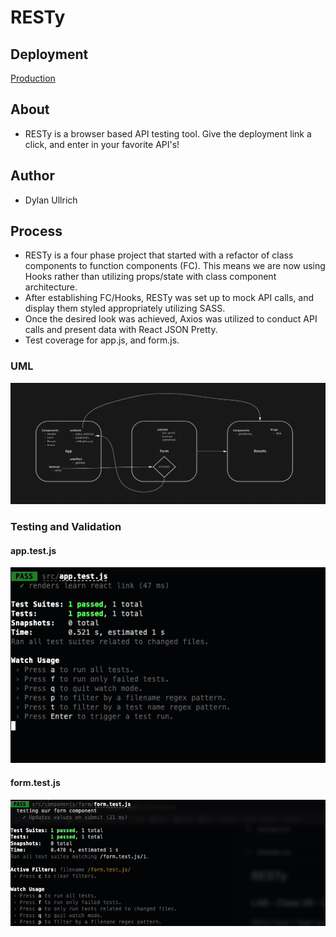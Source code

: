 # RESTy

## Deployment

[Production](https://gudt-resty.herokuapp.com/)

## About

- RESTy is a browser based API testing tool. Give the deployment link a click, and enter in your favorite API's!

## Author

- Dylan Ullrich

## Process

- RESTy is a four phase project that started with a refactor of class components to function components (FC). This means we are now using Hooks rather than utilizing props/state with class component architecture.
- After establishing FC/Hooks, RESTy was set up to mock API calls, and display them styled appropriately utilizing SASS.
- Once the desired look was achieved, Axios was utilized to conduct API calls and present data with React JSON Pretty.
- Test coverage for app.js, and form.js.

### UML

![UML](./img/RESTyUML.png)

### Testing and Validation

#### app.test.js

![app.test.js](./img/app.test.png)

#### form.test.js

![form.test.js](./img/form.test.png)
